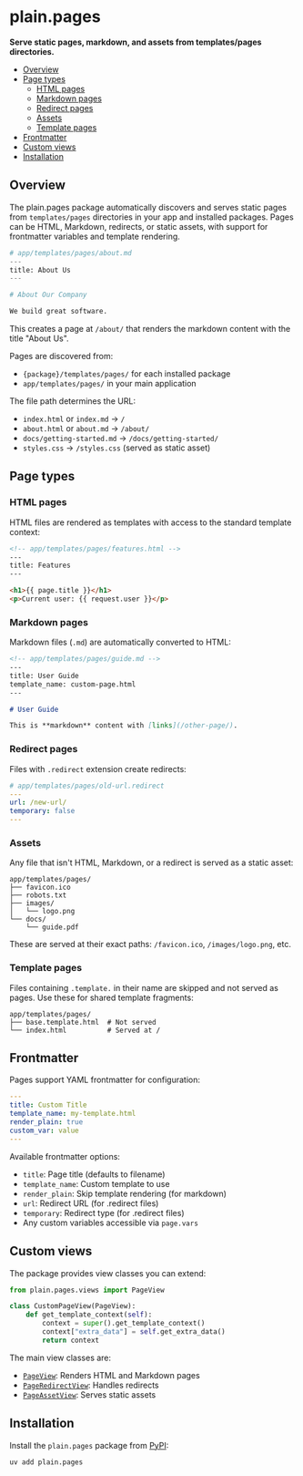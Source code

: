 # plain.pages

**Serve static pages, markdown, and assets from templates/pages directories.**

- [Overview](#overview)
- [Page types](#page-types)
    - [HTML pages](#html-pages)
    - [Markdown pages](#markdown-pages)
    - [Redirect pages](#redirect-pages)
    - [Assets](#assets)
    - [Template pages](#template-pages)
- [Frontmatter](#frontmatter)
- [Custom views](#custom-views)
- [Installation](#installation)

## Overview

The plain.pages package automatically discovers and serves static pages from `templates/pages` directories in your app and installed packages. Pages can be HTML, Markdown, redirects, or static assets, with support for frontmatter variables and template rendering.

```python
# app/templates/pages/about.md
---
title: About Us
---

# About Our Company

We build great software.
```

This creates a page at `/about/` that renders the markdown content with the title "About Us".

Pages are discovered from:

- `{package}/templates/pages/` for each installed package
- `app/templates/pages/` in your main application

The file path determines the URL:

- `index.html` or `index.md` → `/`
- `about.html` or `about.md` → `/about/`
- `docs/getting-started.md` → `/docs/getting-started/`
- `styles.css` → `/styles.css` (served as static asset)

## Page types

### HTML pages

HTML files are rendered as templates with access to the standard template context:

```html
<!-- app/templates/pages/features.html -->
---
title: Features
---

<h1>{{ page.title }}</h1>
<p>Current user: {{ request.user }}</p>
```

### Markdown pages

Markdown files (`.md`) are automatically converted to HTML:

```markdown
<!-- app/templates/pages/guide.md -->
---
title: User Guide
template_name: custom-page.html
---

# User Guide

This is **markdown** content with [links](/other-page/).
```

### Redirect pages

Files with `.redirect` extension create redirects:

```yaml
# app/templates/pages/old-url.redirect
---
url: /new-url/
temporary: false
---
```

### Assets

Any file that isn't HTML, Markdown, or a redirect is served as a static asset:

```
app/templates/pages/
├── favicon.ico
├── robots.txt
├── images/
│   └── logo.png
└── docs/
    └── guide.pdf
```

These are served at their exact paths: `/favicon.ico`, `/images/logo.png`, etc.

### Template pages

Files containing `.template.` in their name are skipped and not served as pages. Use these for shared template fragments:

```
app/templates/pages/
├── base.template.html  # Not served
└── index.html          # Served at /
```

## Frontmatter

Pages support YAML frontmatter for configuration:

```yaml
---
title: Custom Title
template_name: my-template.html
render_plain: true
custom_var: value
---
```

Available frontmatter options:

- `title`: Page title (defaults to filename)
- `template_name`: Custom template to use
- `render_plain`: Skip template rendering (for markdown)
- `url`: Redirect URL (for .redirect files)
- `temporary`: Redirect type (for .redirect files)
- Any custom variables accessible via `page.vars`

## Custom views

The package provides view classes you can extend:

```python
from plain.pages.views import PageView

class CustomPageView(PageView):
    def get_template_context(self):
        context = super().get_template_context()
        context["extra_data"] = self.get_extra_data()
        return context
```

The main view classes are:

- [`PageView`](./views.py#PageView): Renders HTML and Markdown pages
- [`PageRedirectView`](./views.py#PageRedirectView): Handles redirects
- [`PageAssetView`](./views.py#PageAssetView): Serves static assets

## Installation

Install the `plain.pages` package from [PyPI](https://pypi.org/project/plain.pages/):

```bash
uv add plain.pages
```
